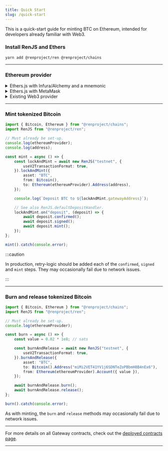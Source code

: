 ```yaml
---
title: Quick Start
slug: /quick-start
---
```


This is a quick-start guide for minting BTC on Ethereum, intended for developers already familiar with Web3.

### Install RenJS and Ethers

```shell
yarn add @renproject/ren @renproject/chains
```

<hr />

### Ethereum provider

<details>

<summary>Ethers.js with Infura/Alchemy and a mnemonic</summary>

<br />

```shell
yarn add ethers
```

```shell
ETHEREUM_PROVIDER="https://kovan.infura.io/v3/YOUR_INFURA_KEY"
MNEMONIC=""
```

```ts
import { ethers } from "ethers";

const { ETHEREUM_PROVIDER, MNEMONIC } = process.env;

const provider = new ethers.providers.JsonRpcProvider(ETHEREUM_PROVIDER);
const signer = new ethers.Wallet.fromMnemonic(MNEMONIC);
const address = await signer.getAddress();
const ethereumProvider = { provider, signer };
```

</details>

<details>

<summary>Ethers.js with MetaMask</summary>

<br />

```shell
yarn add ethers
```

```ts
import { ethers } from "ethers";

// Inside an async method.
await window.ethereum.enable();
const provider = new ethers.providers.Web3Provider(window.ethereum);
const signer = provider.getSigner();
const address = await signer.getAddress();
const ethereumProvider = { provider, signer };
```

</details>

<details>

<summary>Existing Web3 provider</summary>

<br />

```ts
// Inside an async method.
const address = (await web3.eth.getAccounts())[0];
const ethereumProvider = web3.currentProvider;
```

</details>

<hr />

### Mint tokenized Bitcoin

```ts
import { Bitcoin, Ethereum } from "@renproject/chains";
import RenJS from "@renproject/ren";

// Must already be set-up.
console.log(ethereumProvider);
console.log(address);

const mint = async () => {
    const lockAndMint = await new RenJS("testnet", {
        useV2TransactionFormat: true,
    }).lockAndMint({
        asset: "BTC",
        from: Bitcoin(),
        to: Ethereum(ethereumProvider).Address(address),
    });

    console.log(`Deposit BTC to ${lockAndMint.gatewayAddress}`);

    // See also RenJS.defaultDepositHandler.
    lockAndMint.on("deposit", (deposit) => {
        await deposit.confirmed();
        await deposit.signed();
        await deposit.mint();
    });
};

mint().catch(console.error);
```

:::caution

In production, retry-logic should be added each of the `confirmed`, `signed` and `mint` steps. They may occasionally fail due to network issues.

:::

<hr />

### Burn and release tokenized Bitcoin

```ts
import { Bitcoin, Ethereum } from "@renproject/chains";
import RenJS from "@renproject/ren";

// Must already be set-up.
console.log(ethereumProvider);

const burn = async () => {
    const value = 0.02 * 1e8; // sats

    const burnAndRelease = await new RenJS("testnet", {
        useV2TransactionFormat: true,
    }).burnAndRelease({
        asset: "BTC",
        to: Bitcoin().Address("miMi2VET41YV1j6SDNTeZoPBbmH8B4nEx6"),
        from: Ethereum(ethereumProvider).Account({ value }),
    });

    await burnAndRelease.burn();
    await burnAndRelease.release();
};

burn().catch(console.error);
```

As with minting, the `burn` and `release` methods may occasionally fail due to network issues.

<hr />

For more details on all Gateway contracts, check out the [deployed contracts page](../contracts/deployments).

<hr />
